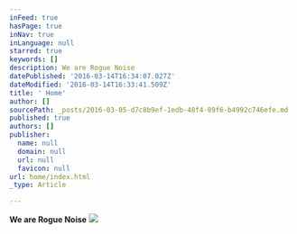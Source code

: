 ```yaml
---
inFeed: true
hasPage: true
inNav: true
inLanguage: null
starred: true
keywords: []
description: We are Rogue Noise
datePublished: '2016-03-14T16:34:07.027Z'
dateModified: '2016-03-14T16:33:41.509Z'
title: ' Home'
author: []
sourcePath: _posts/2016-03-05-d7c8b9ef-1edb-48f4-89f6-b4992c746efe.md
published: true
authors: []
publisher:
  name: null
  domain: null
  url: null
  favicon: null
url: home/index.html
_type: Article

---
```

**We are Rogue Noise**
![](https://the-grid-user-content.s3-us-west-2.amazonaws.com/7a6b26fe-a75c-4d2e-8f26-53c2206aaed5.jpg)